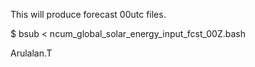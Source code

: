 This will produce forecast 00utc files.

$ bsub < ncum_global_solar_energy_input_fcst_00Z.bash

Arulalan.T
